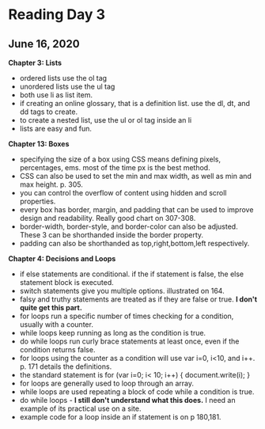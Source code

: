 # Reading Day 3

## June 16, 2020

__Chapter 3: Lists__
* ordered lists use the ol tag
* unordered lists use the ul tag
* both use li as list item.
* if creating an online glossary, that is a definition list. use the dl, dt, and dd tags to create. 
* to create a nested list, use the ul or ol tag inside an li
* lists are easy and fun.

__Chapter 13: Boxes__
* specifying the size of a box using CSS means defining pixels, percentages, ems. most of the time px is the best method. 
* CSS can also be used to set the min and max width, as well as min and max height. p. 305.
* you can control the overflow of content using hidden and scroll properties. 
* every box has border, margin, and padding that can be used to improve design and readability. Really good chart on 307-308.
* border-width, border-style, and border-color can also be adjusted. These 3 can be shorthanded inside the border property. 
* padding can also be shorthanded as top,right,bottom,left respectively. 

__Chapter 4: Decisions and Loops__
* if else statements are conditional. if the if statement is false, the else statement block is executed.
* switch statements give you multiple options. illustrated on 164. 
* falsy and truthy statements are treated as if they are false or true. **I don't quite get this part.**
* for loops run a specific number of times checking for a condition, usually with a counter.
* while loops keep running as long as the condition is true.
* do while loops run curly brace statements at least once, even if the condition returns false. 
* for loops using the counter as a condition will use var i=0, i<10, and i++. p. 171 details the definitions. 
* the standard statement is for (var i=0; i< 10; i++) {
    document.write(i);
}
* for loops are generally used to loop through an array.
* while loops are used repeating a block of code while a condition is true. 
* do while loops - **I still don't understand what this does.** I need an example of its practical use on a site. 
* example code for a loop inside an if statement is on p 180,181.
